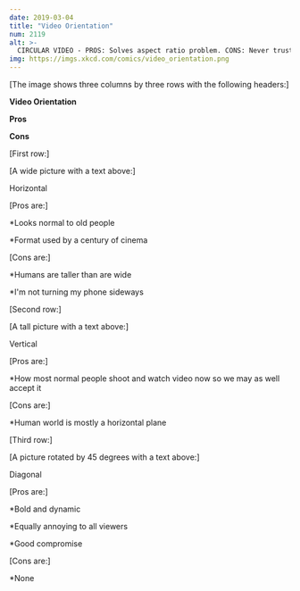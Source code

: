 ```yaml
---
date: 2019-03-04
title: "Video Orientation"
num: 2119
alt: >-
  CIRCULAR VIDEO - PROS: Solves aspect ratio problem. CONS: Never trust anyone who talks to you from inside a circle.
img: https://imgs.xkcd.com/comics/video_orientation.png
---
```

[The image shows three columns by three rows with the following headers:]

**Video Orientation**

**Pros**

**Cons**

[First row:]

[A wide picture with a text above:]

Horizontal

[Pros are:]

\*Looks normal to old people

\*Format used by a century of cinema

[Cons are:]

\*Humans are taller than are wide

\*I'm not turning my phone sideways

[Second row:]

[A tall picture with a text above:]

Vertical

[Pros are:]

\*How most normal people shoot and watch video now so we may as well accept it

[Cons are:]

\*Human world is mostly a horizontal plane

[Third row:]

[A picture rotated by 45 degrees with a text above:]

Diagonal

[Pros are:]

\*Bold and dynamic

\*Equally annoying to all viewers

\*Good compromise

[Cons are:]

\*None